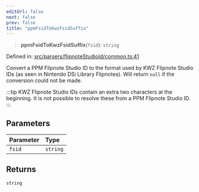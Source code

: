 ```yaml
---
editUrl: false
next: false
prev: false
title: "ppmFsidToKwzFsidSuffix"
---
```


> **ppmFsidToKwzFsidSuffix**(`fsid`): `string`

Defined in: [src/parsers/flipnoteStudioId/common.ts:41](https://github.com/jaames/flipnote.js/blob/a8a7e56268fb7f3a0039ade6ddc69a607deedd27/src/parsers/flipnoteStudioId/common.ts#L41)

Convert a PPM Flipnote Studio ID to the format used by KWZ Flipnote Studio IDs (as seen in Nintendo DSi Library Flipnotes).
Will return `null` if the conversion could not be made.

:::tip
KWZ Flipnote Studio IDs contain an extra two characters at the beginning. 
It is not possible to resolve these from a PPM Flipnote Studio ID.
:::

## Parameters

| Parameter | Type |
| :------ | :------ |
| `fsid` | `string` |

## Returns

`string`
